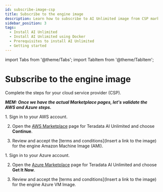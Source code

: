 ```yaml
---
id: subscribe-image-csp
title: Subscribe to the engine image
description: Learn how to subscribe to AI Unlimited image from CSP marketplace.
sidebar_position: 3
tags:
  - Install AI Unlimited
  - Install AI Unlimited using Docker
  - Prerequisites to install AI Unlimited
  - Getting started
---
```

import Tabs from '@theme/Tabs';
import TabItem from '@theme/TabItem';

# Subscribe to the engine image

Complete the steps for your cloud service provider (CSP).

***MEM: Once we have the actual Marketplace pages, let's validate the AWS and Azure steps.***

<Tabs>
<TabItem value="aws" label="AWS" default>
1. Sign in to your AWS account.

2. Open the [AWS Marketplace](https://aws.amazon.com/marketplace) page for Teradata AI Unlimited and choose **Continue**.

3. Review and accept the [terms and conditions](Insert a link to the image) for the engine Amazon Machine Image (AMI).

</TabItem>
<TabItem value="azure" label="Azure">
1. Sign in to your Azure account.

2. Open the [Azure Marketplace](https://azuremarketplace.microsoft.com) page for Teradata AI Unlimited and choose **Get It Now**.

3. Review and accept the [terms and conditions](Insert a link to the image) for the engine Azure VM Image.

</TabItem>
</Tabs>

